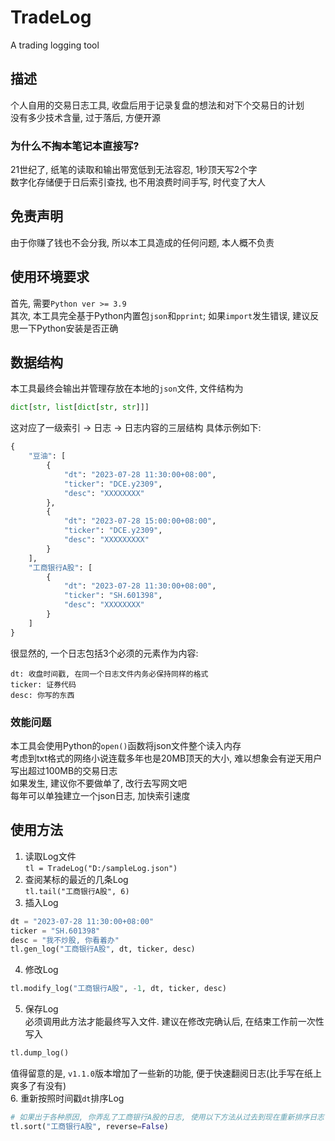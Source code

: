 # TradeLog
A trading logging tool
## 描述
个人自用的交易日志工具, 收盘后用于记录复盘的想法和对下个交易日的计划<br>
没有多少技术含量, 过于落后, 方便开源<br>
### 为什么不掏本笔记本直接写?
21世纪了, 纸笔的读取和输出带宽低到无法容忍, 1秒顶天写2个字<br>
数字化存储便于日后索引查找, 也不用浪费时间手写, 时代变了大人<br>
## 免责声明
由于你赚了钱也不会分我, 所以本工具造成的任何问题, 本人概不负责<br>
## 使用环境要求
首先, 需要`Python ver >= 3.9`<br>
其次, 本工具完全基于Python内置包`json`和`pprint`; 如果`import`发生错误, 建议反思一下Python安装是否正确<br>
## 数据结构
本工具最终会输出并管理存放在本地的`json`文件, 文件结构为
```python
dict[str, list[dict[str, str]]]
```
这对应了一级索引 -> 日志 -> 日志内容的三层结构
具体示例如下:
```python
{
    "豆油": [
        {
            "dt": "2023-07-28 11:30:00+08:00",
            "ticker": "DCE.y2309",
            "desc": "XXXXXXXX"
        },
        {
            "dt": "2023-07-28 15:00:00+08:00",
            "ticker": "DCE.y2309",
            "desc": "XXXXXXXXX"
        }
    ],
    "工商银行A股": [
        {
            "dt": "2023-07-28 11:30:00+08:00",
            "ticker": "SH.601398",
            "desc": "XXXXXXXX"
        }
    ]
}
```
很显然的, 一个日志包括3个必须的元素作为内容:
```
dt: 收盘时间戳, 在同一个日志文件内务必保持同样的格式
ticker: 证券代码
desc: 你写的东西
```
### 效能问题
本工具会使用Python的`open()`函数将json文件整个读入内存<br>
考虑到txt格式的网络小说连载多年也是20MB顶天的大小, 难以想象会有逆天用户写出超过100MB的交易日志<br>
如果发生, 建议你不要做单了, 改行去写网文吧<br>
每年可以单独建立一个json日志, 加快索引速度<br>
## 使用方法
1. 读取Log文件<br>
`tl = TradeLog("D:/sampleLog.json")`
2. 查阅某标的最近的几条Log<br>
`tl.tail("工商银行A股", 6)`
3. 插入Log<br>
```python
dt = "2023-07-28 11:30:00+08:00"
ticker = "SH.601398"
desc = "我不炒股, 你看着办"
tl.gen_log("工商银行A股", dt, ticker, desc)
```
4. 修改Log<br>
```python
tl.modify_log("工商银行A股", -1, dt, ticker, desc)
```
5. 保存Log<br>
必须调用此方法才能最终写入文件. 建议在修改完确认后, 在结束工作前一次性写入<br>
```python
tl.dump_log()
```
值得留意的是, `v1.1.0`版本增加了一些新的功能, 便于快速翻阅日志(比手写在纸上爽多了有没有)<br>
6. 重新按照时间戳`dt`排序Log<br>
```python
# 如果出于各种原因, 你弄乱了工商银行A股的日志, 使用以下方法从过去到现在重新排序日志
tl.sort("工商银行A股", reverse=False)
```

